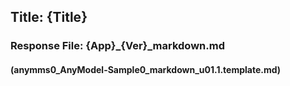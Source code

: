 ## Title: {Title}
### Response File: {App}_{Ver}_markdown.md 
#### (anymms0_AnyModel-Sample0_markdown_u01.1.template.md)
